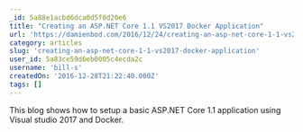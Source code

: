 ```yaml
---
_id: 5a88e1acbd6dca0d5f0d20e6
title: "Creating an ASP.NET Core 1.1 VS2017 Docker Application"
url: 'https://damienbod.com/2016/12/24/creating-an-asp-net-core-1-1-vs2017-docker-application/'
category: articles
slug: 'creating-an-asp-net-core-1-1-vs2017-docker-application'
user_id: 5a83ce59d6eb0005c4ecda2c
username: 'bill-s'
createdOn: '2016-12-28T21:22:40.000Z'
tags: []
---
```


This blog shows how to setup a basic ASP.NET Core 1.1 application using Visual studio 2017 and Docker.
